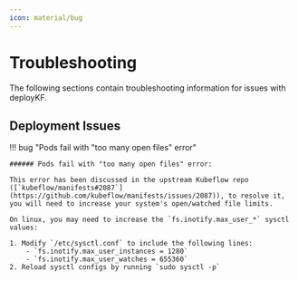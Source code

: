 ```yaml
---
icon: material/bug
---
```


# Troubleshooting

The following sections contain troubleshooting information for issues with deployKF.

## Deployment Issues

!!! bug "Pods fail with "too many open files" error"

    ###### Pods fail with "too many open files" error:

    This error has been discussed in the upstream Kubeflow repo ([`kubeflow/manifests#2087`](https://github.com/kubeflow/manifests/issues/2087)), to resolve it, you will need to increase your system's open/watched file limits.

    On linux, you may need to increase the `fs.inotify.max_user_*` sysctl values:

    1. Modify `/etc/sysctl.conf` to include the following lines:
        - `fs.inotify.max_user_instances = 1280`
        - `fs.inotify.max_user_watches = 655360`
    2. Reload sysctl configs by running `sudo sysctl -p`